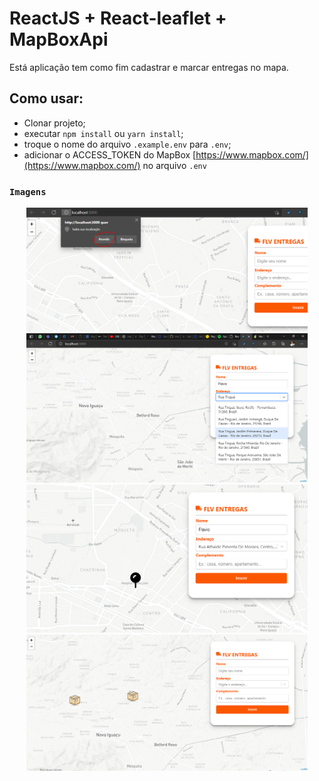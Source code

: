 # ReactJS + React-leaflet + MapBoxApi

Está aplicação tem como fim cadastrar e marcar entregas no mapa.

## Como usar:

- Clonar projeto;
- executar `npm install` ou `yarn install`;
- troque o nome do arquivo `.example.env` para `.env`;
- adicionar o ACCESS_TOKEN do MapBox [https://www.mapbox.com/](https://www.mapbox.com/) no arquivo `.env`

### `Imagens`

<p align="center">
  <img src="/public/captura3.PNG" width="450" />
  <img src="/public/captura2.png" width="450" />
  <img src="/public/captura4.PNG" width="450" />
  <img src="/public/captura1.PNG" width="450" />
</p>
